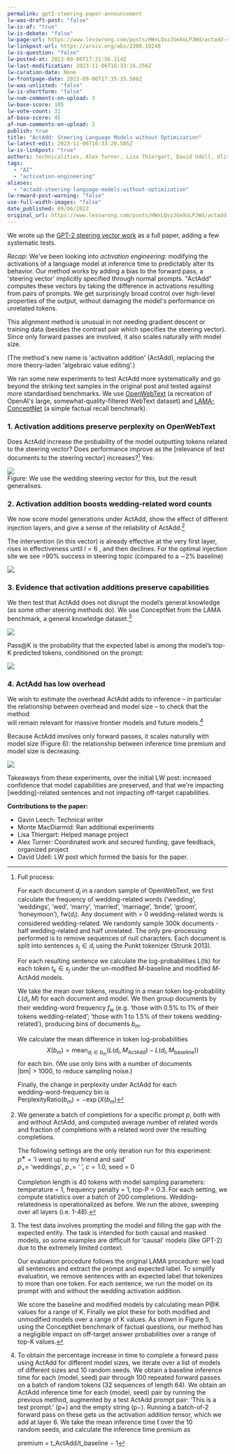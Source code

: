 ```yaml
---
permalink: gpt2-steering-paper-announcement
lw-was-draft-post: "false"
lw-is-af: "true"
lw-is-debate: "false"
lw-page-url: https://www.lesswrong.com/posts/HWxLQvzJGeXoLPJWd/actadd-steering-language-models-without-optimization
lw-linkpost-url: https://arxiv.org/abs/2308.10248
lw-is-question: "false"
lw-posted-at: 2023-09-06T17:21:56.214Z
lw-last-modification: 2023-11-06T16:33:16.256Z
lw-curation-date: None
lw-frontpage-date: 2023-09-06T17:35:35.588Z
lw-was-unlisted: "false"
lw-is-shortform: "false"
lw-num-comments-on-upload: 3
lw-base-score: 105
lw-vote-count: 31
af-base-score: 45
af-num-comments-on-upload: 2
publish: true
title: "ActAdd: Steering Language Models without Optimization"
lw-latest-edit: 2023-11-06T16:33:20.505Z
lw-is-linkpost: "true"
authors: technicalities, Alex Turner, Lisa Thiergart, David Udell, Ulisse Mini, and Monte MacDiarmid
tags: 
  - "AI"
  - "activation-engineering"
aliases: 
  - "actadd-steering-language-models-without-optimization"
lw-reward-post-warning: "false"
use-full-width-images: "false"
date_published: 09/06/2023
original_url: https://www.lesswrong.com/posts/HWxLQvzJGeXoLPJWd/actadd-steering-language-models-without-optimization
---
```

We wrote up the [GPT-2 steering vector work](/gpt2-steering-vectors#Content-warning-Some-completions-contain-unpleasant-content-including-gendered-slurs-) as a full paper, adding a few systematic tests.

_Recap_: We've been looking into _activation engineering_: modifying the activations of a language model at inference time to predictably alter its behavior. Our method works by adding a bias to the forward pass, a 'steering vector' implicitly specified through normal prompts. "ActAdd" computes these vectors by taking the difference in activations resulting from pairs of prompts. We get surprisingly broad control over high-level properties of the output, without damaging the model's performance on unrelated tokens.   
  
This alignment method is unusual in not needing gradient descent or training data (besides the contrast pair which specifies the steering vector). Since only forward passes are involved, it also scales naturally with model size.

(The method's new name is 'activation addition' (ActAdd), replacing the more theory-laden 'algebraic value editing'.)

We ran some new experiments to test ActAdd more systematically and go beyond the striking text samples in the original post and tested against more standardised benchmarks. We use [OpenWebText](https://paperswithcode.com/dataset/openwebtext) (a recreation of OpenAI's large, somewhat-quality-filtered WebText dataset) and [LAMA-ConceptNet](https://aclanthology.org/D19-1250.pdf) (a simple factual recall benchmark).

### 1\. Activation additions preserve perplexity on OpenWebText

Does ActAdd increase the probability of the model outputting tokens related to the steering vector? Does performance improve as the \[relevance of test documents to the steering vector\] increases?[^1] Yes:

![](https://assets.turntrout.com/static/images/posts/zl8l3jvbhmw8g7zeyhbl.avif)
<br/>Figure: We use the wedding steering vector for this, but the result generalises.

### 2\. Activation addition boosts wedding-related word counts

We now score model generations under ActAdd, show the effect of different injection layers, and give a sense of the reliability of ActAdd.[^2] 

The intervention (in this vector) is already effective at the very first layer,  
rises in effectiveness until $l = 6$ , and then declines. For the optimal injection site we see >90% success in steering topic (compared to a ∼2% baseline)

![](https://assets.turntrout.com/static/images/posts/lrvdnmumle8dcmyb05w6.avif)

### 3\. Evidence that activation additions preserve capabilities

We then test that ActAdd does not disrupt the model’s general knowledge (as some other steering methods do). We use ConceptNet from the LAMA benchmark, a general knowledge dataset.[^3]

![](https://assets.turntrout.com/static/images/posts/z46y35dagtyivgqgimug.avif)

Pass@K is the probability that the expected label is among the model’s top-K predicted tokens, conditioned on the prompt:

![](https://assets.turntrout.com/static/images/posts/clfhr6mcxfrjgtjorfzi.avif)

### 4\. ActAdd has low overhead

We wish to estimate the overhead ActAdd adds to inference – in particular the relationship between overhead and model size – to check that the method  
will remain relevant for massive frontier models and future models.[^4] 

Because ActAdd involves only forward passes, it scales naturally with model size (Figure 6): the relationship between inference time premium and model size is decreasing.

![](https://assets.turntrout.com/static/images/posts/onw0gge1ymxwfvxqipof.avif)

Takeaways from these experiments, over the initial LW post: increased confidence that model capabilities are preserved, and that we're impacting \[wedding\]-related sentences and not impacting off-target capabilities.

**Contributions to the paper:**

- Gavin Leech: Technical writer
- Monte MacDiarmid: Ran additional experiments
- Lisa Thiergart: Helped manage project
- Alex Turner: Coordinated work and secured funding, gave feedback, organized project
- David Udell: LW post which formed the basis for the paper.

[^1]: Full process: 
    
    For each document $d_i$ in a random sample of OpenWebText, we first calculate the frequency of wedding-related words (‘wedding’, ‘weddings’, ‘wed’, ‘marry’, ‘married’, ‘marriage’, ‘bride’, ‘groom’, ‘honeymoon’), fw($d_i$). Any document with > 0 wedding-related words is considered wedding-related. We randomly sample 300k documents - half wedding-related and half unrelated. The only pre-processing performed is to remove sequences of null characters. Each document is split into sentences $s_j \in d_i$ using the Punkt tokenizer (Strunk 2013).
    
    For each resulting sentence we calculate the log-probabilities L(tk) for each token $t_k \in s_j$ under the un-modified $M$\-baseline and modified $M$\-ActAdd models.
    
    We take the mean over tokens, resulting in a mean token log-probability $L(d_i, M )$ for each document and model. We then group documents by their wedding-word frequency $f_w$ (e.g. ‘those with 0.5% to 1% of their tokens wedding-related’; ‘those with 1 to 1.5% of their tokens wedding-  
    related’), producing bins of documents $b_m$.
    
    We calculate the mean difference in token log-probabilities  
$$
X(b_m) = \mathrm{mean}_{d_i \in b_m} (L(d_i, M_{\mathrm{ActAdd}}) − L(d_i, M_{\mathrm{baseline}}))
$$
    for each bin. (We use only bins with a number of documents  
    |bm| > 1000, to reduce sampling noise.)
    
      
    Finally, the change in perplexity under ActAdd for each  
    wedding-word-frequency bin is  
    PerplexityRatio$(b_m) = − \exp(X(b_m)$
    
[^2]: We generate a batch of completions for a specific prompt $p$, both with and without ActAdd, and computed average number of related words and fraction of completions with a related word over the resulting completions.
    
    The following settings are the only iteration run for this experiment:  
    $p^∗$ = ‘I went up to my friend and said’  
    $p_+ =$ ‘weddings′, $p_− =$ ‘ ’, $c = 1.0$, seed = 0
    
    Completion length is 40 tokens with model sampling parameters: temperature = 1, frequency penalty = 1, top-P = 0.3. For each setting, we compute statistics over a batch of 200 completions. Wedding-relatedness is operationalized as before. We run the above, sweeping over all layers (i.e. 1-48).
    
[^3]: The test data involves prompting the model and filling the gap with the expected entity. The task is intended for both causal and masked models, so some examples are difficult for ‘causal’ models (like GPT-2) due to the extremely limited context.
    
    Our evaluation procedure follows the original LAMA procedure: we load all sentences and extract the prompt and expected label. To simplify evaluation, we remove sentences with an expected label that tokenizes to more than one token. For each sentence, we run the model on its prompt with and without the wedding activation addition. 
    
    We score the baseline and modified models by calculating mean P@K values for a range of K. Finally we plot these for both modified and unmodified models over a range of K values. As shown in Figure 5, using the ConceptNet benchmark of factual questions, our method has a negligible impact on off-target answer probabilities over a range of top-K values.
    
[^4]: To obtain the percentage increase in time to complete a forward pass using ActAdd for different model sizes, we iterate over a list of models of different sizes and 10 random seeds. We obtain a baseline inference time for each (model, seed) pair through 100 repeated forward passes on a batch of random tokens (32 sequences of length 64). We obtain an ActAdd inference time for each (model, seed) pair by running the previous method, augmented by a test ActAdd prompt pair: ‘This is a test prompt.’ (p+) and the empty string (p−). Running a batch-of-2 forward pass on these gets us the activation addition tensor, which we add at layer 6. We take the mean inference time  ̄t over the 10  
    random seeds, and calculate the inference time premium as 
    
    premium =  t\_ActAdd/t\_baseline − 1